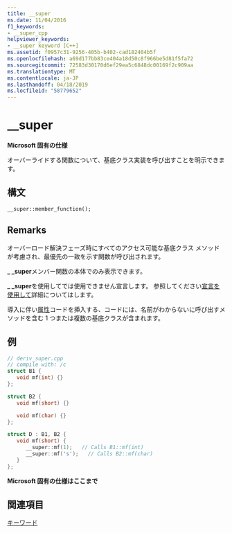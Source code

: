 ```yaml
---
title: __super
ms.date: 11/04/2016
f1_keywords:
- __super_cpp
helpviewer_keywords:
- __super keyword [C++]
ms.assetid: f0957c31-9256-405b-b402-cad182404b5f
ms.openlocfilehash: a69d177bb83ce404a18d50c8f966be5d81f5fa72
ms.sourcegitcommit: 72583d30170d6ef29ea5c6848dc00169f2c909aa
ms.translationtype: MT
ms.contentlocale: ja-JP
ms.lasthandoff: 04/18/2019
ms.locfileid: "58779652"
---
```

# <a name="super"></a>__super

**Microsoft 固有の仕様**

オーバーライドする関数について、基底クラス実装を呼び出すことを明示できます。

## <a name="syntax"></a>構文

```
__super::member_function();
```

## <a name="remarks"></a>Remarks

オーバーロード解決フェーズ時にすべてのアクセス可能な基底クラス メソッドが考慮され、最優先の一致を示す関数が呼び出されます。

**_ _super**メンバー関数の本体でのみ表示できます。

**_ _super**を使用してでは使用できません宣言します。 参照してください[宣言を使用して](../cpp/using-declaration.md)詳細についてはします。

導入に伴い[属性](../windows/attributes/attributes-alphabetical-reference.md)コードを挿入する、コードには、名前がわからないに呼び出すメソッドを含む 1 つまたは複数の基底クラスが含まれます。

## <a name="example"></a>例

```cpp
// deriv_super.cpp
// compile with: /c
struct B1 {
   void mf(int) {}
};

struct B2 {
   void mf(short) {}

   void mf(char) {}
};

struct D : B1, B2 {
   void mf(short) {
      __super::mf(1);   // Calls B1::mf(int)
      __super::mf('s');   // Calls B2::mf(char)
   }
};
```

**Microsoft 固有の仕様はここまで**

## <a name="see-also"></a>関連項目

[キーワード](../cpp/keywords-cpp.md)